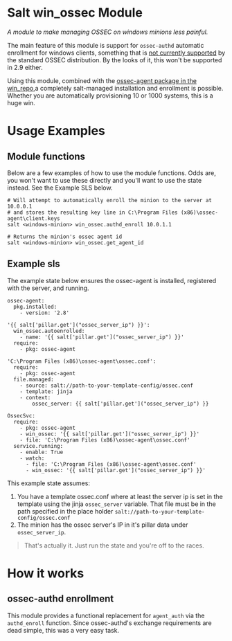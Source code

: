 # Salt win_ossec Module

_A module to make managing OSSEC on windows minions less painful._

The main feature of this module is support for `ossec-authd` automatic enrollment for windows clients, something that is [not currently supported](https://github.com/ossec/ossec-hids/pull/181) by the standard OSSEC distribution. By the looks of it, this won't be supported in 2.9 either.

Using this module, combined with the [ossec-agent package in the win_repo](https://github.com/saltstack/salt-winrepo/blob/master/ossec-agent.sls),a completely salt-managed installation and enrollment is possible. Whether you are automatically provisioning 10 or 1000 systems, this is a huge win.

# Usage Examples

## Module functions

Below are a few examples of how to use the module functions. Odds are, you won't want to use these directly and you'll want to use the state instead. See the Example SLS below.

```
# Will attempt to automatically enroll the minion to the server at 10.0.0.1
# and stores the resulting key line in C:\Program Files (x86)\ossec-agent\client.keys
salt <windows-minion> win_ossec.authd_enroll 10.0.1.1

# Returns the minion's ossec agent id
salt <windows-minion> win_ossec.get_agent_id
```

## Example sls

The example state below ensures the ossec-agent is installed, registered with the server, and running.

```
ossec-agent:
  pkg.installed:
    - version: '2.8'

'{{ salt['pillar.get']("ossec_server_ip") }}':
  win_ossec.autoenrolled:
    - name: '{{ salt['pillar.get']("ossec_server_ip") }}'
  require:
    - pkg: ossec-agent

'C:\Program Files (x86)\ossec-agent\ossec.conf':
  require:
    - pkg: ossec-agent
  file.managed:
    - source: salt://path-to-your-template-config/ossec.conf
    - template: jinja
    - context:
        ossec_server: {{ salt['pillar.get']("ossec_server_ip") }}

OssecSvc:
  require:
    - pkg: ossec-agent
    - win_ossec: '{{ salt['pillar.get']("ossec_server_ip") }}'
    - file: 'C:\Program Files (x86)\ossec-agent\ossec.conf'
  service.running:
    - enable: True
    - watch:
      - file: 'C:\Program Files (x86)\ossec-agent\ossec.conf'
      - win_ossec: '{{ salt['pillar.get']("ossec_server_ip") }}'
```

This example state assumes:

1. You have a template ossec.conf where at least the server ip is set in the template using the jinja `ossec_server` variable. That file must be in the path specified in the place holder `salt://path-to-your-template-config/ossec.conf`
2. The minion has the ossec server's IP in it's pillar data under `ossec_server_ip`.

> That's actually it. Just run the state and you're off to the races.

# How it works

## ossec-authd enrollment

This module provides a functional replacement for `agent_auth` via the `authd_enroll` function. Since ossec-authd's exchange requirements are dead simple, this was a very easy task.
